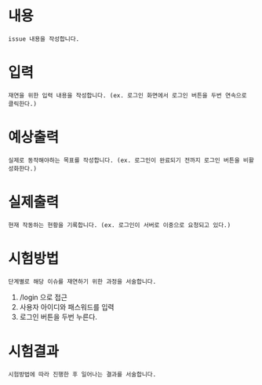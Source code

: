 # 내용
`issue 내용을 작성합니다.`

# 입력
`재연을 위한 입력 내용을 작성합니다. (ex. 로그인 화면에서 로그인 버튼을 두번 연속으로 클릭한다.)`

# 예상출력
`실제로 동작해야하는 목표를 작성합니다. (ex. 로그인이 완료되기 전까지 로그인 버튼을 비활성화한다.)`

# 실제출력
`현재 작동하는 현황을 기록합니다. (ex. 로그인이 서버로 이중으로 요청되고 있다.)`

# 시험방법
`단계별로 해당 이슈를 재연하기 위한 과정을 서술합니다.`
1. /login 으로 접근
1. 사용자 아이디와 패스워드를 입력 
1. 로그인 버튼을 두번 누른다.

# 시험결과
`시험방법에 따라 진행한 후 일어나는 결과를 서술합니다.`
